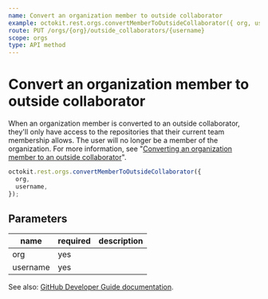 ```yaml
---
name: Convert an organization member to outside collaborator
example: octokit.rest.orgs.convertMemberToOutsideCollaborator({ org, username })
route: PUT /orgs/{org}/outside_collaborators/{username}
scope: orgs
type: API method
---
```


# Convert an organization member to outside collaborator

When an organization member is converted to an outside collaborator, they'll only have access to the repositories that their current team membership allows. The user will no longer be a member of the organization. For more information, see "[Converting an organization member to an outside collaborator](https://help.github.com/articles/converting-an-organization-member-to-an-outside-collaborator/)".

```js
octokit.rest.orgs.convertMemberToOutsideCollaborator({
  org,
  username,
});
```

## Parameters

<table>
  <thead>
    <tr>
      <th>name</th>
      <th>required</th>
      <th>description</th>
    </tr>
  </thead>
  <tbody>
    <tr><td>org</td><td>yes</td><td>

</td></tr>
<tr><td>username</td><td>yes</td><td>

</td></tr>
  </tbody>
</table>

See also: [GitHub Developer Guide documentation](https://docs.github.com/rest/reference/orgs#convert-an-organization-member-to-outside-collaborator).
